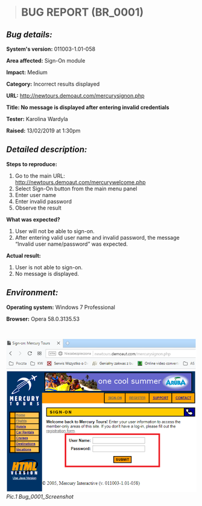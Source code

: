 > # **BUG REPORT (BR_0001)**

## *Bug details:*

**System's version:** 011003-1.01-058

**Area affected:** Sign-On module

**Impact:** Medium

**Category:** Incorrect results displayed

**URL:** http://newtours.demoaut.com/mercurysignon.php

**Title: No message is displayed after entering invalid credentials**

**Tester:** Karolina Wardyla

**Raised:** 13/02/2019 at 1:30pm

## *Detailed description:*

**Steps to reproduce:**
1.	Go to the main URL: http://newtours.demoaut.com/mercurywelcome.php
2.	Select Sign-On button from the main menu panel
3.	Enter user name
4.	Enter invalid password
5.	Observe the result

**What was expected?**
1.	User will not be able to sign-on.
2.	After entering valid user name and invalid password, the message “Invalid user name/password” was expected.

**Actual result:**
1.	User is not able to sign-on.
2.	No message is displayed.

## *Environment:*

**Operating system:** Windows 7 Professional

**Browser:** Opera 58.0.3135.53

&nbsp;

![Bug_0001 Screenshot](Bug_0001_Screenshot.png)
_Pic.1 Bug_0001_Screenshot_